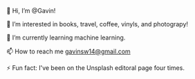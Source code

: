  👋 Hi, I’m @Gavin! 
 
 👀 I’m interested in books, travel, coffee, vinyls, and photograpy!
 
 🌱 I’m currently learning machine learning.
 
 📫 How to reach me gavinsw14@gmail.com
 
 ⚡ Fun fact: I've been on the Unsplash editoral page four times. 
 


